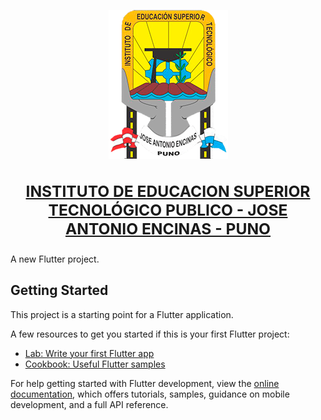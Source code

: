 <!-- ## INSTITUTO DE EDUCACION SUPERIOR TECNOLÓGICO PUBLICO - JOSE ANTONIO ENCINAS - PUNO
  -->
  <!-- ![Texto alternativo](assets/img//jae2.png) -->
  <p align="center">
  <img src="assets/img/jae2.png" alt="Texto alternativo">
</p>

## [<h3 align="center">INSTITUTO DE EDUCACION SUPERIOR TECNOLÓGICO PUBLICO - JOSE ANTONIO ENCINAS - PUNO</h1>](https://www.iestpjae.edu.pe/)

  <!-- <h1 align="center">INSTITUTO DE EDUCACION SUPERIOR TECNOLÓGICO PUBLICO - JOSE ANTONIO ENCINAS - PUNO</h1> -->

<!-- [IESTP-JAE](https://www.iestpjae.edu.pe/) -->

A new Flutter project.

## Getting Started

This project is a starting point for a Flutter application.

A few resources to get you started if this is your first Flutter project:

- [Lab: Write your first Flutter app](https://docs.flutter.dev/get-started/codelab)
- [Cookbook: Useful Flutter samples](https://docs.flutter.dev/cookbook)

For help getting started with Flutter development, view the
[online documentation](https://docs.flutter.dev/), which offers tutorials,
samples, guidance on mobile development, and a full API reference.
